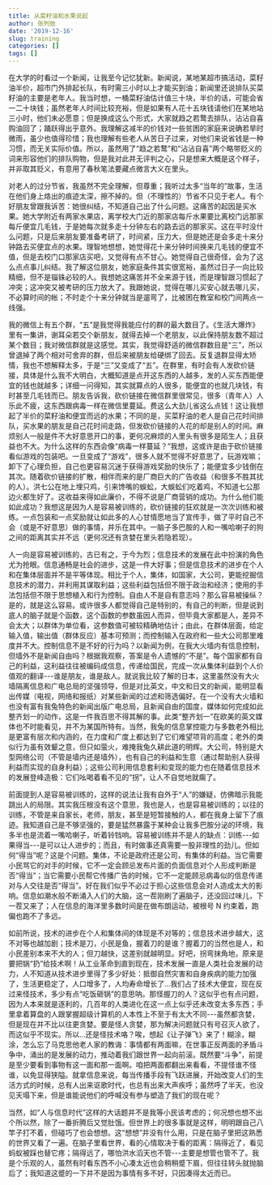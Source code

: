 ```yaml
---
title: 从菜籽油和水果说起
author: 张列弛
date: '2019-12-16'
slug: training
categories: []
tags: []
---
```

在大学的时看过一个新闻，让我至今记忆犹新。新闻说，某地某超市搞活动，菜籽油半价，超市门外排起长队，有时需三小时以上才能买到油；新闻里还说排队买菜籽油的主要是老年人。我当时想，一桶菜籽油估计值三十块，半价的话，可能会省一二十块钱；虽然老年人时间比较充裕，但是如果有人花十五块钱请他们在某地站三小时，他们未必愿意；但是换成这么个形式，大家就趋之若鹜去排队，沾沾自喜购油回了；踊跃得出乎意外。我理解这减半的价钱对一些贫困的家庭来说确若旱时微雨，虽少也值得珍惜；我也理解有些老人从苦日子过来，对他们来说省钱是一种习惯，而无关实际价值。所以，虽然用了“趋之若鹜”和“沾沾自喜”两个略带贬义的词来形容他们的排队购物，但是我对此并无评判之心，只是想来大概是这个样子，并非取其贬义，有意用了春秋笔法要藏点微言大义在里头。   

对老人的过分节省，我虽然不完全理解，但尊重；我听过太多“当年的”故事，生活在他们身上烙出的痕迹太深，擦不掉的。但（不理性的）节省不只见于老人。有个好朋友曾跟我诉苦：她很纠结，不知道自己出了什么问题。这痛苦的起因是买水果。她大学附近有两家水果店，离学校大门近的那家店每斤水果要比离校门远那家每斤便宜几毛钱，于是她每次就多走十分钟左右的路去远的那家买。这在平时没什么问题，只是后来朋友要准备考研了，时间紧，压力大，但是她还是会多走十来分钟路去买便宜点的水果。理智地想想，她觉得花十来分钟时间换来几毛钱的便宜不值，但是去校门口那家店买吧，又觉得有点不甘心。她觉得自己很奇怪，会为了这么点点事儿纠结。我了解这位朋友，她家庭条件其实很宽裕，虽然过日子一向比较精细，但不是锱铢必较的人。我想她这痛苦并不全来源于钱，而是理智跟习惯起了冲突；这冲突又被考研的压力放大了。我跟她说，觉得在哪儿买安心就去哪儿买，不必算时间的帐；不时走个十来分钟就当是遛弯了，比被困在教室和校门间两点一线强。       

我的微信上有五个群，“五”是我觉得我能应付的群的最大数目了。《生活大爆炸》里有一集讲，谢耳朵若交个新朋友，就得去掉一个老朋友，以此保持朋友数不超过某个数目；我对微信群就是这感觉。其实，我觉得舒适的微信群数目是“三”，所以曾退掉了两个相对可舍弃的群，但后来被朋友给硬绑了回去。反复退群显得太矫情，我也不想解释太多，于是“三”又变成了“五”。在群里，有时会有人发砍价链接，具体是什么我不大明白，大概知道是点开这东西的人越多，发的人买东西能便宜的钱也就越多；详细一问得知，其实就算点的人很多，能便宜的也就几块钱，有时甚至几毛钱而已。朋友告诉我，砍价链接在微信群里很常见，很多（青年人）人乐此不疲，这东西跟病毒一样在微信里蔓延。费这么大劲儿省这么点钱！这让我想起了半价的菜籽油和便宜而远的水果；不同的是，买菜籽油的老人是自己花时间排队，买水果的朋友是自己花时间走路，但发砍价链接的人花的却是别人的时间。麻烦别人一般是件不大好意思开口的事，更何况麻烦的人里头有很多是陌生人；且获益也不大。为什么这样的东西会像“病毒一样蔓延？”我想，这或许是由于砍价链接看似游戏的包装吧。一旦变成了“游戏”，很多人就不觉得不好意思了，玩游戏嘛；卸下了心理负担，自己也更容易沉迷于获得游戏奖励的快乐了；能便宜多少钱倒在其次。随着砍价链接的扩散，相伴而来的是厂商巨大的广告收益（和很多不胜其扰的人）。洪七公在地上埋只鸡，引来馋嘴的蜈蚣，大蜈蚣们吃着鸡，不知道七公那边火都生好了。这收益来得如此廉价，不得不说是厂商营销的成功。为什么他们能如此成功？我想这是因为人是容易被训练的，砍价链接的狂欢就是一次次训练和被练。一点包装和一点奖励就让如此多的人心甘情愿地当了宣传手，做了平时自己不会（或是不好意思）做的事情，并乐在其中。一脑子多巴胺的人和一嘴哈喇子的狗之间的距离其实并不远（更何况还有贪婪在里头若隐若现）。       

人一向是容易被训练的，古已有之，于今为烈；信息技术的发展在此中扮演的角色尤为抢眼。信息通畅是社会的进步，这是一件大好事；但是信息技术的进步在个人和在集体层面并不是平等体现。相比于个人，集体，如国家，大公司，更能挖掘信息技术的潜力，并利用其谋取利益；这些利益包括但不限于政治和经济；使用的手法包括但不限于思想植入和行为控制。自由人不是自有意志吗？那么容易被操纵？是的，就是这么容易。或许很多人都觉得自己是特别的，有自己的判断，但是说到底人的脑子就是个函数，这个函数的参数虽因人而异，但毕竟大家都是人，差异不会太大；以群体为单位看，这参数值可被较精确地估计；由此，在群体层面，给定输入值，输出值（群体反应）基本可预测；而控制输入在政府和一些大公司那里难度并不大。控制信息不是不好的行为吗？以新闻为例，在我大火墙内有信息控制，但墙外不是新闻自由吗？根据我观察，答案是令人遗憾的“不是”。每个国家都有自己的利益，这利益往往被编码成信息，传递给国民，完成一次从集体利益到个人价值观的翻译---谁是朋友，谁是敌人。就说我比较了解的日本，这里虽然没有大火墙隔离信息和广电总局的坚强领导，但是对比英文，中文和日文的新闻，能明显看出传媒（电视，网络和报纸）对某些新闻的过滤和筛选偏好。在一个没有大火墙和也没有富有我兔特色的新闻出版广电总局，且新闻自由的国度，媒体如何完成如此整齐划一的动作，这是一件我百思不得其解的事。此类“整齐划一”在欧美的英文媒体也不时能看见，并不为某国所特有。当然，我兔的信息掌控能力与多数老外相比是更富有层次和内涵的，在力度和广度上都达到了它们难望项背的高度；老外的类似行为虽有效颦之意，但只如萤火，难掩我兔久耕此道的明辉。大公司，特别是大型网络公司（不管是墙内还是墙外），也有自己的利益和生意（通过帮助别人获得利益而实现的自身利益）；这些公司利用信息套利和变现的能力也在随着信息技术的发展登峰造极：它们吆喝着看不见的“拐”，让人不自觉地就瘸了。       

前面提到人是容易被训练的，这样的说法让我有自外于“人”的嫌疑，仿佛暗示我能跳出人的局限。其实我压根没有这个意思，我也是人，也是容易被训练的；以往的训练，不管是来自家长，老师，朋友，甚至是短暂接触的人，都在我身上留下了痕迹。我知道自己是不够坚强的，要是猛然暴露于某种会让我多巴胺分泌的环境，我多半也是流着一嘴哈喇子，听着铃铛响。容易被训练并不是人的缺点：训练---如果得当---是可以让人进步的；而且，有时做事还真需要一股非理性的劲儿。但如何“得当”呢？这是个问题。集体，不论是政府还是公司，有集体的利益。当它需要小民骂它的对手的时候，它不一定会顾忌发布片面的负面信息对个人形成判断是否“得当”；当它需要小民帮它传播广告的时候，它不一定能顾忌病毒似的信息传递对与人交往是否“得当”。好在我们似乎不必过于担心这些信息会对人造成太大的影响。信息如潮水般不断涌入人们的大脑，这一茬刚刷了遍脑子，还没回过味儿，下一茬又来了；人在信息的海洋里多数时间是在做布朗运动，被根号 N 约束着，跑偏也跑不了多远。   

如前所说，技术的进步在个人和集体间的体现是不对等的；信息技术进步越大，这不对等也越加剧；技术是刀，小民是鱼，握着刀的是谁？握着刀的当然也是人，和小民差别本来不大的人；但刀越快，这差别就越明显。好吧，拐弯抹角地，原来是要把锅“扔”给技术啊！从工业革命到直到现在，技术发展一直是人类社会发展的动力，人不知道从技术进步里得了多少好处：抵御自然灾害和自身疾病的能力加强了，生活更稳定了，人口增多了，人均寿命增长了...我们占了技术大便宜，现在反过来怪技术，多少有点“吃饭砸锅”的意思呐。那怪握刀的人？这似乎也有点问题，因为人本来就是逐利的，几百年的人类进化在这一点上似乎还未改变太多东西；手里拿着算盘的人跟掌握超级计算机的人本性上不至于有太大不同---虽然都贪婪，但是现在并不比以往更贪婪。要是怪人贪婪，那为解决问题就只有号召灭人欲了，而这似乎不现实。所以...还是怪技术咯？唉，想起《让子弹飞》来了！糊涂，糊涂，怎么忘了马克思他老人家的教诲：事情都有两面嘛，在世事正反两面的矛盾斗争中，涌出的是发展的动力，推动着我们跟世界一起向前滚。既然要“斗争”，前提是至少要看到事物有这一面和那一面啊。咱把两面都翻出来看看，不提怪谁不怪谁，以免显得狭隘。就拿信息来说，每当传播手段有飞跃进展，开始改变人们的生活方式的时候，总有人出来讴歌时代，也总有出来大声疾呼；虽然呼了半天，也没见天塌下来，但是谁能说他们的呼喊没有参与塑造了我们的现在呢？   

当然，如“人与信息时代”这样的大话题并不是我等小民该考虑的；何况想也想不出个所以然，除了一番折腾后又觉肚饿。但世界上的很多事就是这样，明明跟自己八竿子打不着，但碰巧了也会想想。这“想想”并没有什么用，只是在脑子里把这熟悉的世界又看了一遍。在脑子里看世界，看的心情取决于看的距离：隔得近了，看见蚂蚁被踩也替它疼；隔得远了，哪怕洪水滔天也不管---主要是想管也管不了。我是个乐观的人，虽然有时看东西不小心凑太近也会稍稍蹙下眉，但往往转头就抛脑后了；我知道这蹙的一下并不是因为事情有多不好，只因凑得太近而已。













